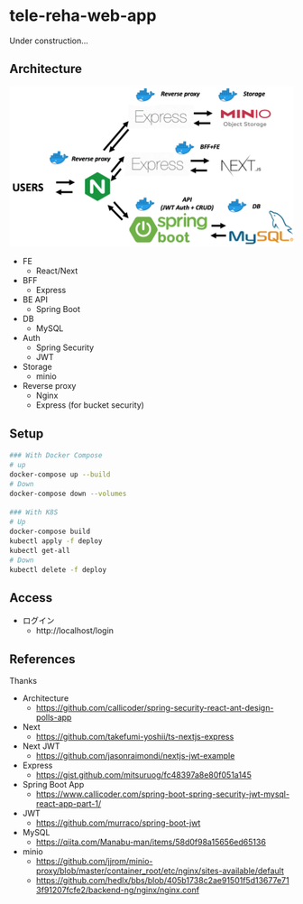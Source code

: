 # tele-reha-web-app

Under construction...

## Architecture

![](./architecture.png)

- FE
  - React/Next
- BFF
  - Express
- BE API
  - Spring Boot
- DB
  - MySQL
- Auth
  - Spring Security
  - JWT
- Storage
  - minio
- Reverse proxy
  - Nginx
  - Express (for bucket security)

## Setup

```bash
### With Docker Compose
# up
docker-compose up --build
# Down
docker-compose down --volumes

### With K8S
# Up
docker-compose build
kubectl apply -f deploy
kubectl get-all
# Down
kubectl delete -f deploy
```

## Access

- ログイン
  - http://localhost/login

## References

Thanks

- Architecture
  - https://github.com/callicoder/spring-security-react-ant-design-polls-app
- Next
  - https://github.com/takefumi-yoshii/ts-nextjs-express
- Next JWT
  - https://github.com/jasonraimondi/nextjs-jwt-example
- Express
  - https://gist.github.com/mitsuruog/fc48397a8e80f051a145
- Spring Boot App
  - https://www.callicoder.com/spring-boot-spring-security-jwt-mysql-react-app-part-1/
- JWT
  - https://github.com/murraco/spring-boot-jwt
- MySQL
  - https://qiita.com/Manabu-man/items/58d0f98a15656ed65136
- minio
  - https://github.com/jjrom/minio-proxy/blob/master/container_root/etc/nginx/sites-available/default
  - https://github.com/hedlx/bbs/blob/405b1738c2ae91501f5d13677e713f91207fcfe2/backend-ng/nginx/nginx.conf

